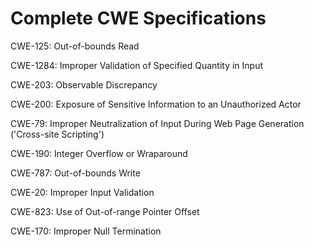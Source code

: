

# Complete CWE Specifications

CWE-125: Out-of-bounds Read

CWE-1284: Improper Validation of Specified Quantity in Input

CWE-203: Observable Discrepancy

CWE-200: Exposure of Sensitive Information to an Unauthorized Actor

CWE-79: Improper Neutralization of Input During Web Page Generation ('Cross-site Scripting')

CWE-190: Integer Overflow or Wraparound

CWE-787: Out-of-bounds Write

CWE-20: Improper Input Validation

CWE-823: Use of Out-of-range Pointer Offset

CWE-170: Improper Null Termination